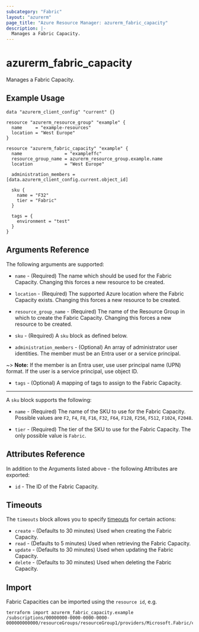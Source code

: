```yaml
---
subcategory: "Fabric"
layout: "azurerm"
page_title: "Azure Resource Manager: azurerm_fabric_capacity"
description: |-
  Manages a Fabric Capacity.
---
```


# azurerm_fabric_capacity

Manages a Fabric Capacity.

## Example Usage

```hcl
data "azurerm_client_config" "current" {}

resource "azurerm_resource_group" "example" {
  name     = "example-resources"
  location = "West Europe"
}

resource "azurerm_fabric_capacity" "example" {
  name                = "exampleffc"
  resource_group_name = azurerm_resource_group.example.name
  location            = "West Europe"

  administration_members = [data.azurerm_client_config.current.object_id]

  sku {
    name = "F32"
    tier = "Fabric"
  }

  tags = {
    environment = "test"
  }
}
```

## Arguments Reference

The following arguments are supported:

* `name` - (Required) The name which should be used for the Fabric Capacity. Changing this forces a new resource to be created.

* `location` - (Required) The supported Azure location where the Fabric Capacity exists. Changing this forces a new resource to be created.

* `resource_group_name` - (Required) The name of the Resource Group in which to create the Fabric Capacity. Changing this forces a new resource to be created.

* `sku` - (Required) A `sku` block as defined below.

* `administration_members` - (Optional) An array of administrator user identities. The member must be an Entra user or a service principal.

~> **Note:** If the member is an Entra user, use user principal name (UPN) format. If the user is a service principal, use object ID.

* `tags` - (Optional) A mapping of tags to assign to the Fabric Capacity.

---

A `sku` block supports the following:

* `name` - (Required) The name of the SKU to use for the Fabric Capacity. Possible values are `F2`, `F4`, `F8`, `F16`, `F32`, `F64`, `F128`, `F256`, `F512`, `F1024`, `F2048`.

* `tier` - (Required) The tier of the SKU to use for the Fabric Capacity. The only possible value is `Fabric`.

## Attributes Reference

In addition to the Arguments listed above - the following Attributes are exported:

* `id` - The ID of the Fabric Capacity.

## Timeouts

The `timeouts` block allows you to specify [timeouts](https://www.terraform.io/docs/configuration/resources.html#timeouts) for certain actions:

* `create` - (Defaults to 30 minutes) Used when creating the Fabric Capacity.
* `read` - (Defaults to 5 minutes) Used when retrieving the Fabric Capacity.
* `update` - (Defaults to 30 minutes) Used when updating the Fabric Capacity.
* `delete` - (Defaults to 30 minutes) Used when deleting the Fabric Capacity.

## Import

Fabric Capacities can be imported using the `resource id`, e.g.

```shell
terraform import azurerm_fabric_capacity.example /subscriptions/00000000-0000-0000-0000-000000000000/resourceGroups/resourceGroup1/providers/Microsoft.Fabric/capacities/capacity1
```
